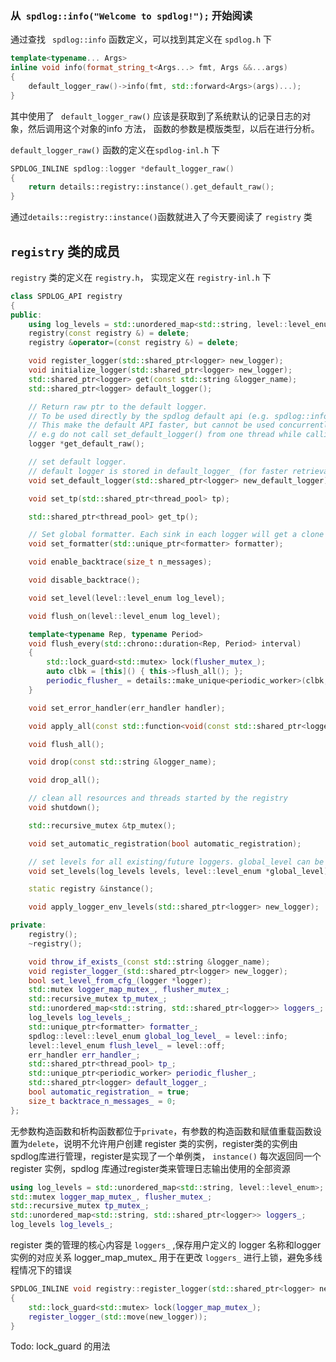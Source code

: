 ### 从` spdlog::info("Welcome to spdlog!");` 开始阅读

通过查找 ` spdlog::info` 函数定义，可以找到其定义在 `spdlog.h` 下

```cpp
template<typename... Args>
inline void info(format_string_t<Args...> fmt, Args &&...args)
{
    default_logger_raw()->info(fmt, std::forward<Args>(args)...);
}
```

其中使用了 ` default_logger_raw()` 应该是获取到了系统默认的记录日志的对象，然后调用这个对象的info 方法， 函数的参数是模版类型，以后在进行分析。

`default_logger_raw()` 函数的定义在`spdlog-inl.h` 下
```cpp
SPDLOG_INLINE spdlog::logger *default_logger_raw()
{
    return details::registry::instance().get_default_raw();
}
```

通过`details::registry::instance()`函数就进入了今天要阅读了 `registry` 类

## `registry` 类的成员

`registry` 类的定义在 `registry.h`， 实现定义在 `registry-inl.h` 下

```cpp
class SPDLOG_API registry
{
public:
    using log_levels = std::unordered_map<std::string, level::level_enum>;
    registry(const registry &) = delete;
    registry &operator=(const registry &) = delete;

    void register_logger(std::shared_ptr<logger> new_logger);
    void initialize_logger(std::shared_ptr<logger> new_logger);
    std::shared_ptr<logger> get(const std::string &logger_name);
    std::shared_ptr<logger> default_logger();

    // Return raw ptr to the default logger.
    // To be used directly by the spdlog default api (e.g. spdlog::info)
    // This make the default API faster, but cannot be used concurrently with set_default_logger().
    // e.g do not call set_default_logger() from one thread while calling spdlog::info() from another.
    logger *get_default_raw();

    // set default logger.
    // default logger is stored in default_logger_ (for faster retrieval) and in the loggers_ map.
    void set_default_logger(std::shared_ptr<logger> new_default_logger);

    void set_tp(std::shared_ptr<thread_pool> tp);

    std::shared_ptr<thread_pool> get_tp();

    // Set global formatter. Each sink in each logger will get a clone of this object
    void set_formatter(std::unique_ptr<formatter> formatter);

    void enable_backtrace(size_t n_messages);

    void disable_backtrace();

    void set_level(level::level_enum log_level);

    void flush_on(level::level_enum log_level);

    template<typename Rep, typename Period>
    void flush_every(std::chrono::duration<Rep, Period> interval)
    {
        std::lock_guard<std::mutex> lock(flusher_mutex_);
        auto clbk = [this]() { this->flush_all(); };
        periodic_flusher_ = details::make_unique<periodic_worker>(clbk, interval);
    }

    void set_error_handler(err_handler handler);

    void apply_all(const std::function<void(const std::shared_ptr<logger>)> &fun);

    void flush_all();

    void drop(const std::string &logger_name);

    void drop_all();

    // clean all resources and threads started by the registry
    void shutdown();

    std::recursive_mutex &tp_mutex();

    void set_automatic_registration(bool automatic_registration);

    // set levels for all existing/future loggers. global_level can be null if should not set.
    void set_levels(log_levels levels, level::level_enum *global_level);

    static registry &instance();

    void apply_logger_env_levels(std::shared_ptr<logger> new_logger);

private:
    registry();
    ~registry();

    void throw_if_exists_(const std::string &logger_name);
    void register_logger_(std::shared_ptr<logger> new_logger);
    bool set_level_from_cfg_(logger *logger);
    std::mutex logger_map_mutex_, flusher_mutex_;
    std::recursive_mutex tp_mutex_;
    std::unordered_map<std::string, std::shared_ptr<logger>> loggers_;
    log_levels log_levels_;
    std::unique_ptr<formatter> formatter_;
    spdlog::level::level_enum global_log_level_ = level::info;
    level::level_enum flush_level_ = level::off;
    err_handler err_handler_;
    std::shared_ptr<thread_pool> tp_;
    std::unique_ptr<periodic_worker> periodic_flusher_;
    std::shared_ptr<logger> default_logger_;
    bool automatic_registration_ = true;
    size_t backtrace_n_messages_ = 0;
};
```

无参数构造函数和析构函数都位于`private`，有参数的构造函数和赋值重载函数设置为`delete`，说明不允许用户创建 register 类的实例，register类的实例由spdlog库进行管理，register是实现了一个单例类， `instance()` 每次返回同一个register 实例，spdlog 库通过register类来管理日志输出使用的全部资源
 
```cpp
using log_levels = std::unordered_map<std::string, level::level_enum>;
std::mutex logger_map_mutex_, flusher_mutex_;
std::recursive_mutex tp_mutex_;
std::unordered_map<std::string, std::shared_ptr<logger>> loggers_;
log_levels log_levels_;
```

register 类的管理的核心内容是 `loggers_` ,保存用户定义的 logger 名称和logger 实例的对应关系
logger_map_mutex_ 用于在更改 `loggers_` 进行上锁，避免多线程情况下的错误

```cpp
SPDLOG_INLINE void registry::register_logger(std::shared_ptr<logger> new_logger)
{
    std::lock_guard<std::mutex> lock(logger_map_mutex_);
    register_logger_(std::move(new_logger));
}
```
Todo: lock_guard 的用法

